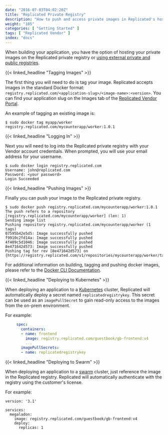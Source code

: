 ```yaml
---
date: "2016-07-03T04:02:20Z"
title: "Replicated Private Registry"
description: "How to push and access private images in Replicated's hosted private registry."
weight: "105"
categories: [ "Getting Started" ]
tags: [ "Replicated Vendor" ]
index: "docs"
---
```


When building your application, you have the option of hosting your private images on the Replicated private registry or [using external private and public registries](/docs/kb/supporting-your-customers/registries/).

{{< linked_headline "Tagging Images" >}}

The first thing you will need to do is tag your image. Replicated accepts images in the standard Docker format: `registry.replicated.com/<application-slug>/<image-name>:<version>`. You can find your application slug on the Images tab of the [Replicated Vendor Portal](https://vendor.replicated.com/#/images).

An example of tagging an existing image is:

```shell
$ sudo docker tag myapp/worker registry.replicated.com/mycounterapp/worker:1.0.1
```

{{< linked_headline "Logging In" >}}

Next you will need to log into the Replicated private registry with your Vendor account credentials. When prompted, you will use your email address for your username.

```shell
$ sudo docker login registry.replicated.com
Username: john@replicated.com
Password: <your password>
Login Succeeded
```

{{< linked_headline "Pushing Images" >}}

Finally you can push your image to the Replicated private registry.

```shell
$ sudo docker push registry.replicated.com/mycounterapp/worker:1.0.1
The push refers to a repository [registry.replicated.com/mycounterapp/worker] (len: 1)
Sending image list
Pushing repository registry.replicated.com/mycounterapp/worker (1 tags)
07595b42e5d5: Image successfully pushed
f9910c2fd14a: Image successfully pushed
4f409c5d1046: Image successfully pushed
8e471642d573: Image successfully pushed
Pushing tag for rev [8e471642d573] on {https://registry.replicated.com/v1/repositories/mycounterapp/worker/tags/1.0.1}
```

For additional information on building, tagging and pushing docker images, please refer to the
[Docker CLI Documentation](https://docs.docker.com/engine/reference/commandline/cli/).

{{< linked_headline "Deploying to Kubernetes" >}}

When deploying an application to a [Kubernetes](/docs/packaging-an-application/kubernetes) cluster, Replicated will automatically deploy a secret named `replicatedregistrykey`. This secret can be used as an `imagePullSecret` to gain read-only access to the images from the on-prem environment.

For example:

```yaml
     spec:
       containers:
       - name: frontend
         image: registry.replicated.com/guestbook/gb-frontend:v4
         ...
       imagePullSecrets:
       - name: replicatedregistrykey
```

{{< linked_headline "Deploying to Swarm" >}}

When deploying an application to a [swarm](/docs/packaging-an-application/docker-swarm) cluster, just reference the image in the Replicated registry. Replicated will automatically authenticate with the registry using the customer's license.

For example:

```
version: '3.1'

services:
  megaladon:
    image: registry.replicated.com/guestbook/gb-frontend:v4
    deploy:
      replicas: 1
```